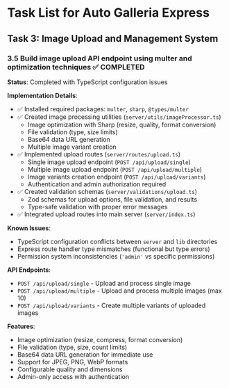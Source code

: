 # Task List for Auto Galleria Express

## Task 3: Image Upload and Management System

### 3.5 Build image upload API endpoint using multer and optimization techniques ✅ COMPLETED

**Status**: Completed with TypeScript configuration issues

**Implementation Details**:

- ✅ Installed required packages: `multer`, `sharp`, `@types/multer`
- ✅ Created image processing utilities (`server/utils/imageProcessor.ts`)
  - Image optimization with Sharp (resize, quality, format conversion)
  - File validation (type, size limits)
  - Base64 data URL generation
  - Multiple image variant creation
- ✅ Implemented upload routes (`server/routes/upload.ts`)
  - Single image upload endpoint (`POST /api/upload/single`)
  - Multiple image upload endpoint (`POST /api/upload/multiple`)
  - Image variants creation endpoint (`POST /api/upload/variants`)
  - Authentication and admin authorization required
- ✅ Created validation schemas (`server/validations/upload.ts`)
  - Zod schemas for upload options, file validation, and results
  - Type-safe validation with proper error messages
- ✅ Integrated upload routes into main server (`server/index.ts`)

**Known Issues**:

- TypeScript configuration conflicts between `server` and `lib` directories
- Express route handler type mismatches (functional but type errors)
- Permission system inconsistencies (`'admin'` vs specific permissions)

**API Endpoints**:

- `POST /api/upload/single` - Upload and process single image
- `POST /api/upload/multiple` - Upload and process multiple images (max 10)
- `POST /api/upload/variants` - Create multiple variants of uploaded images

**Features**:

- Image optimization (resize, compress, format conversion)
- File validation (type, size, count limits)
- Base64 data URL generation for immediate use
- Support for JPEG, PNG, WebP formats
- Configurable quality and dimensions
- Admin-only access with authentication

